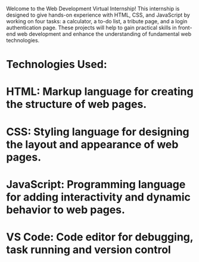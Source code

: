 Welcome to the Web Development Virtual Internship! This internship is designed to give hands-on experience with HTML, CSS, and JavaScript by working on four tasks: a calculator, a to-do list, a tribute page, and a login authentication page. These projects will help to gain practical skills in front-end web development and enhance the understanding of fundamental web technologies.

# Technologies Used:


# HTML: Markup language for creating the structure of web pages.
# CSS: Styling language for designing the layout and appearance of web pages.
# JavaScript: Programming language for adding interactivity and dynamic behavior to web pages.
# VS Code: Code editor for debugging, task running and version control
